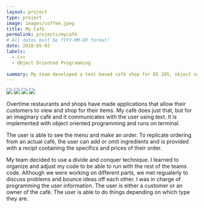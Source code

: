 ```yaml
---
layout: project
type: project
image: images/coffee.jpeg
title: My Cafè
permalink: projects/mycafè
# All dates must be YYYY-MM-DD format!
date: 2018-05-03
labels:
  - C++
  - Object Oriented Programming
  
summary: My team developed a text based cafè shop for EE 205, object oriented programming.
---
```


<div class="ui small rounded images">
  <img class="ui image" src="../images/micromouse-robot.png">
  <img class="ui image" src="../images/micromouse-robot-2.jpg">
  <img class="ui image" src="../images/micromouse.jpg">
  <img class="ui image" src="../images/micromouse-circuit.png">
</div>

Overtime restaurants and shops have made applications that allow their customers to view and shop for their items. My cafè does just that, but for an imaginary cafè and it communicates with the user using text. It is implemented with object oriented programming and runs on terminal.
  
The user is able to see the menu and make an order. To replicate ordering from an actual cafè, the user can add or omit ingredients and is provided with a recipt containing the specifics and prices of their order. 
  
My team decided to use a divide and conquer technique. I learned to organize and adjust my code to be able to run with the rest of the teams code. Although we were working on different parts, we met regualerly to discuss problems and bounce ideas off each other. I was in charge of programming the user information. The user is either a customer or an owner of the cafè. The user is able to do things depending on which type they are.
